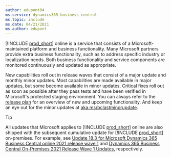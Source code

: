 ```yaml
---
author: edupont04
ms.service: dynamics365-business-central
ms.topic: include
ms.date: 04/21/2021
ms.author: edupont
---
```

[!INCLUDE [prod_short](prod_short.md)] online is a service that consists of a Microsoft-maintained platform and business functionality. Many Microsoft partners provide extra business functionality, such as to address specific industry or localization needs. Both business functionality and service components are monitored continuously and updated as appropriate.  

New capabilities roll out in release waves that consist of a major update and monthly minor updates. Most capabilities are made available in major updates, but some become available in minor updates. Critical fixes roll out as soon as possible after they pass tests and have been verified in Microsoft's protected staging environment. You can always refer to the [release plan](/dynamics365/release-plans/) for an overview of new and upcoming functionality. And keep an eye out for the minor updates at [aka.ms/bclastminorupdate](../whatsnew/whatsnew-update-17-5.md).  

> [!TIP]
> All updates that Microsoft applies to [!INCLUDE [prod_short](prod_short.md)] online are also shipped with the subsequent cumulative update for [!INCLUDE [prod_short](prod_short.md)] on-premises. For example, see [Update 18.3 for Microsoft Dynamics 365 Business Central online 2021 release wave 1](../whatsnew/whatsnew-update-18-3.md) and [Dynamics 365 Business Central On-Premises 2021 Release Wave 1 Updates](../deployment/update-versions-18.md), respectively.
